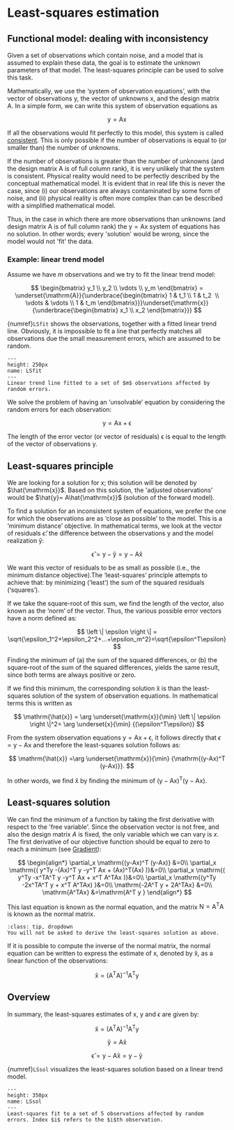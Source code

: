 # Least-squares estimation

## Functional model: dealing with inconsistency
Given a set of observations which contain noise, and a model that is assumed to explain these data, the goal is to estimate the unknown parameters of that model. The least-squares principle can be used to solve this task. 

Mathematically, we use the ‘system of observation equations’, with the vector of observations $\mathrm{y}$, the vector of unknowns $\mathrm{x}$, and the design matrix $\mathrm{A}$. In a simple form, we can write this system of observation equations as

$$
\mathrm{y = Ax}
$$

If all the observations would fit perfectly to this model, this system is called [consistent](PM_consistent). This is only possible if the number of observations is equal to (or smaller than) the number of unknowns.

If the number of observations is greater than the number of unknowns (and the design matrix $\mathrm{A}$ is of full column rank), it is very unlikely that the system is consistent. Physical reality would need to be perfectly described by the conceptual mathematical model. It is evident that in real life this is never the case, since (i) our observations are always contaminated by some form of noise, and (ii) physical reality is often more complex than can be described with a simplified mathematical model. 

Thus, in the case in which there are more observations than unknowns (and design matrix $\mathrm{A}$ is of full column rank) the $\mathrm{y=Ax}$ system of equations has no solution. In other words; every 'solution' would be wrong, since the model would not 'fit' the data.

### Example: linear trend model
Assume we have $m$ observations and we try to fit the linear trend model:

$$
\begin{bmatrix} y_1 \\ y_2 \\ \vdots \\ y_m \end{bmatrix} = \underset{\mathrm{A}}{\underbrace{\begin{bmatrix} 1 & t_1 \\ 1 & t_2  \\ \vdots & \vdots \\ 1 & t_m \end{bmatrix}}}\underset{\mathrm{x}}{\underbrace{\begin{bmatrix} x_1 \\ x_2 \end{bmatrix}}}
$$

{numref}`LSfit` shows the observations, together with a fitted linear trend line. Obviously, it is impossible to fit a line that perfectly matches all observations due the small measurement errors, which are assumed to be random.

```{figure} ../figures/ObservationTheory/02_LeastSquares_fit.png
---
height: 250px
name: LSfit
---
Linear trend line fitted to a set of $m$ observations affected by random errors.
```

We solve the problem of having an ‘unsolvable’ equation by considering the random errors for each observation:

$$
\mathrm{y=Ax + \epsilon}
$$

The length of the error vector (or vector of residuals) $\mathrm{\epsilon}$ is equal to the length of the vector of observations $\mathrm{y}$.

## Least-squares principle
We are looking for a solution for $\mathrm{x}$; this solution will be denoted by $\hat{\mathrm{x}}$. Based on this solution, the 'adjusted observations' would be $\hat{y}= A\hat{\mathrm{x}}$ (solution of the forward model).

To find a solution for an inconsistent system of equations, we prefer the one for which the observations are as ‘close as possible’ to the model. This is a ‘minimum distance’ objective. In mathematical terms, we look at the vector of residuals $\hat{\epsilon}$: the difference between the observations $\mathrm{y}$ and the model realization $\mathrm{\hat{y}}$:

$$
\mathrm{\hat{\epsilon}=y-\hat{y}=y-A\hat{x}}
$$

We want this vector of residuals to be as small as possible (i.e., the minimum distance objective).The ‘least-squares’ principle attempts to achieve that: by minimizing (‘least’) the sum of the squared residuals (‘squares’). 

If we take the square-root of this sum, we find the length of the vector, also known as the ‘norm’ of the vector. Thus, the various possible error vectors have a norm defined as:

$$
\left \| \epsilon \right \| = \sqrt{\epsilon_1^2+\epsilon_2^2+...+\epsilon_m^2}=\sqrt{\epsilon^T\epsilon}
$$

Finding the minimum of (a) the sum of the squared differences, or (b) the square-root of the sum of the squared differences, yields the same result, since both terms are always positive or zero.

If we find this minimum, the corresponding solution $\mathrm{\hat{x}}$ is than the least-squares solution of the system of observation equations. In mathematical terms this is written as

$$
\mathrm{\hat{x}} = \arg \underset{\mathrm{x}}{\min} \left \| \epsilon \right \|^2= \arg \underset{x}{\min} {(\epsilon^T\epsilon)}
$$

From the system observation equations $\mathrm{y=Ax+\epsilon}$, it follows directly that $\epsilon=\mathrm{y-Ax}$ and therefore the least-squares solution follows as:

$$
\mathrm{\hat{x}} =\arg \underset{\mathrm{x}}{\min} {\mathrm{(y-Ax)^T (y-Ax)}}.
$$

 In other words, we find $\mathrm{\hat{x}}$ by finding the minimum of $\mathrm{(y-Ax)^T (y-Ax)}$.

## Least-squares solution
We can find the minimum of a function by taking the first derivative with respect to the 'free variable'. Since the observation vector is not free, and also the design matrix $A$ is fixed, the only variable which we can vary is $x$. The first derivative of our objective function should be equal to zero to reach a minimum (see [Gradient](PM_gradient)):

$$
\begin{align*} 
\partial_x \mathrm{(y-Ax)^T (y-Ax)} &=0\\  
\partial_x \mathrm{( y^Ty -(Ax)^T y -y^T Ax + (Ax)^T(Ax) )}&=0\\ 
\partial_x \mathrm{( y^Ty -x^TA^T y -y^T Ax + x^T A^TAx )}&=0\\ 
\partial_x \mathrm{(y^Ty -2x^TA^T y + x^T A^TAx) }&=0\\ 
\mathrm{-2A^T y +  2A^TAx} &=0\\ 
\mathrm{A^TAx} &=\mathrm{A^T y }
\end{align*}
$$

This last equation is known as the normal equation, and the matrix $\mathrm{N=A^T A}$ is known as the normal matrix.

```{admonition} MUDE exam information
:class: tip, dropdown
You will not be asked to derive the least-squares solution as above.
```

If it is possible to compute the inverse of the normal matrix, the normal equation can be written to express the estimate of $\mathrm{x}$, denoted by $\mathrm{\hat{x}}$, as a linear function of the observations: 

$$
\mathrm{\hat{x}= (A^T A)^{-1} A^T y}
$$

## Overview
In summary, the least-squares estimates of $\mathrm{x}$, $\mathrm{y}$ and $\epsilon$ are given by:

$$
\mathrm{\hat{x}= (A^T A)^{-1} A^T y}
$$

$$
\mathrm{\hat{y} = A \hat{x}}
$$

$$
\mathrm{\hat{\epsilon} = y - A\hat{x} = y - \hat{y}}
$$

{numref}`LSsol` visualizes the least-squares solution based on a linear trend model.

```{figure} ../figures/ObservationTheory/02_LeastSquares_sol.png
---
height: 350px
name: LSsol
---
Least-squares fit to a set of 5 observations affected by random errors. Index $i$ refers to the $i$th observation.
```